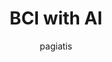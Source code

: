 ---
author: pagiatis
image_url: /images/bci2.jpg
title: BCI with AI
year: 2021
caption: Επιστήμονες στις ΗΠΑ δημιούργησαν το πρώτο «έξυπνο» -εμφυτευμένο στον εγκέφαλο- σύστημα που μετατρέπει, σε πραγματικό χρόνο, σε κείμενο στην οθόνη ενός υπολογιστή το γράψιμο με το χέρι που φαντάζεται με τον νου του ένας παράλυτος.
license_url: "https://left.gr/en/node/356952" 
license_text: left
categories:
  - Φορετός Υπολογισμός
  - Έξυπνες διεπαφές Χρήστη
  - Συσκευές Εξόδου
  - Συσκευές Εισόδου
  - Ευχρηστία
tags:
  - One-button
  - Πληκτρολόγιο Ακόρντων
  - Liza
  - NLS 
  - Touch Develop
---